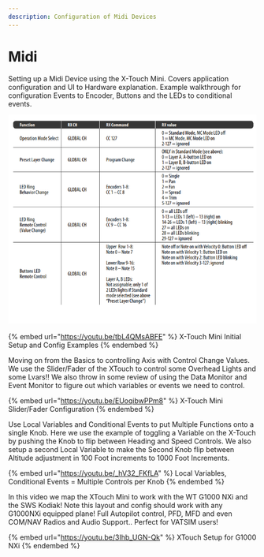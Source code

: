 ```yaml
---
description: Configuration of Midi Devices
---
```


# Midi

Setting up a Midi Device using the X-Touch Mini.  Covers application configuration and UI to Hardware explanation.  Example walkthrough for configuration Events to Encoder, Buttons and the LEDs to conditional events.

![](<../../.gitbook/assets/image (17).png>)

{% embed url="https://youtu.be/tbL4QMsABFE" %}
X-Touch Mini Initial Setup and Config Examples
{% endembed %}

Moving on from the Basics to controlling Axis with Control Change Values.  We use the Slider/Fader of the XTouch to control some Overhead Lights and some Lvars!!  We also throw in some review of using the Data Monitor and Event Monitor to figure out which variables or events we need to control.

{% embed url="https://youtu.be/EUoqibwPPm8" %}
X-Touch Mini Slider/Fader Configuration
{% endembed %}

Use Local Variables and Conditional Events to put Multiple Functions onto a single Knob.  Here we use the example of toggling a Variable on the X-Touch by pushing the Knob to flip between Heading and Speed Controls.  We also setup a second Local Variable to make the Second Knob flip between Altitude adjustment in 100 Foot increments to 1000 Foot Increments.

{% embed url="https://youtu.be/_hV32_FKfLA" %}
Local Variables, Conditional Events = Multiple Controls per Knob
{% endembed %}

In this video we map the XTouch Mini to work with the WT G1000 NXi and the SWS Kodiak!  Note this layout and config should work with any G1000NXi equipped plane!  Full Autopilot control, PFD, MFD and even COM/NAV Radios and Audio Support..  Perfect for VATSIM users!

{% embed url="https://youtu.be/3Ihb_UGN-Qk" %}
XTouch Setup for G1000 NXi
{% endembed %}

